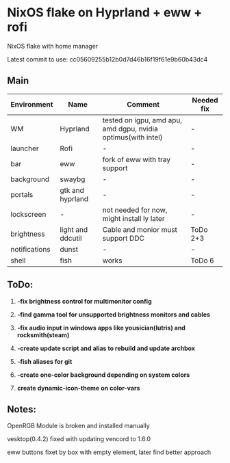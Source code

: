 # NixOS flake on Hyprland + eww + rofi

NixOS flake with home manager

Latest commit to use: cc05609255b12b0d7d46b16f19f61e9b60b43dc4

## Main
| Environment | Name | Comment | Needed fix |
|-----|-----|-----|-----|
| WM | Hyprland | tested on igpu, amd apu, amd dgpu, nvidia optimus(with intel) | - |
| launcher | Rofi | - | - |
| bar | eww | fork of eww with tray support | - |
| background | swaybg | - | - |
| portals | gtk and hyprland | - | - |
| lockscreen | - | not needed for now, might install ly later | - |
| brightness | light and ddcutil | Cable and monior must support DDC | ToDo 2+3 |
| notifications | dunst | - | - |
| shell | fish | works | ToDo 6 |

## ToDo:

1. **-fix brightness control for multimonitor config**

2. **-find gamma tool for unsupported brightness monitors and cables**

3. **-fix audio input in windows apps like yousician(lutris) and rocksmith(steam)**

4. **-create update script and alias to rebuild and update archbox**

5. **-fish aliases for git**

6. **-create one-color background depending on system colors**

7. **create dynamic-icon-theme on color-vars**

## Notes:

OpenRGB Module is broken and installed manually

vesktop(0.4.2) fixed with updating vencord to 1.6.0

eww buttons fixet by box with empty element, later find better approach
